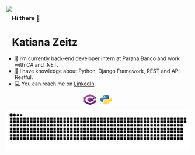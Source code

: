 <img align="left" height="100" src="https://media.giphy.com/media/ao9DUiTKH60XS/giphy.gif"/>


### Hi there 👋

# Katiana Zeitz

- 🔭 I’m currently back-end developer intern at Paraná Banco and work with C# and .NET.
- 🌱 I have knowledge about Python, Django Framework, REST and API Restful. 
- 💻 You can reach me on <a href="https://www.linkedin.com/in/katianazeitz/?locale=en_US" >LinkedIn</a>.

<div align="center">
  <img align="center" alt="Rafa-Csharp" height="30" width="40" src="https://raw.githubusercontent.com/devicons/devicon/master/icons/csharp/csharp-original.svg">
  <img align="center" alt="Rafa-Python" height="30" width="40" src="https://raw.githubusercontent.com/devicons/devicon/master/icons/python/python-original.svg">
</div>

  ![Snake animation](https://github.com/katianaz/katianaz/blob/output/github-contribution-grid-snake.svg)
